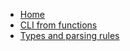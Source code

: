 
* [Home](/ "startle")
* [CLI from functions](function-interface "startle • CLI from functions")
* [Types and parsing rules](types "startle • Types and parsing rules")